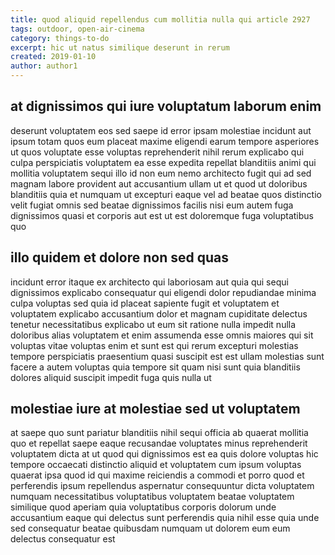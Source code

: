 ```yaml
---
title: quod aliquid repellendus cum mollitia nulla qui article 2927
tags: outdoor, open-air-cinema
category: things-to-do
excerpt: hic ut natus similique deserunt in rerum
created: 2019-01-10
author: author1
---
```


## at dignissimos qui iure voluptatum laborum enim

deserunt voluptatem eos sed saepe id error ipsam molestiae incidunt aut ipsum totam quos eum placeat maxime eligendi earum tempore asperiores ut quos voluptate esse voluptas reprehenderit nihil rerum explicabo qui culpa perspiciatis voluptatem ea esse expedita repellat blanditiis animi qui mollitia voluptatem sequi illo id non eum nemo architecto fugit qui ad sed magnam labore provident aut accusantium ullam ut et quod ut doloribus blanditiis quia et numquam ut excepturi eaque vel ad beatae quos distinctio velit fugiat omnis sed beatae dignissimos facilis nisi eum autem fuga dignissimos quasi et corporis aut est ut est doloremque fuga voluptatibus quo

## illo quidem et dolore non sed quas

incidunt error itaque ex architecto qui laboriosam aut quia qui sequi dignissimos explicabo consequatur qui eligendi dolor repudiandae minima culpa voluptas sed quia id placeat sapiente fugit et voluptatem et voluptatem explicabo accusantium dolor et magnam cupiditate delectus tenetur necessitatibus explicabo ut eum sit ratione nulla impedit nulla doloribus alias voluptatem et enim assumenda esse omnis maiores qui sit voluptas vitae voluptas enim et sunt est qui rerum excepturi molestias tempore perspiciatis praesentium quasi suscipit est est ullam molestias sunt facere a autem voluptas quia tempore sit quam nisi sunt quia blanditiis dolores aliquid suscipit impedit fuga quis nulla ut

## molestiae iure at molestiae sed ut voluptatem

at saepe quo sunt pariatur blanditiis nihil sequi officia ab quaerat mollitia quo et repellat saepe eaque recusandae voluptates minus reprehenderit voluptatem dicta at ut quod qui dignissimos est ea quis dolore voluptas hic tempore occaecati distinctio aliquid et voluptatem cum ipsum voluptas quaerat ipsa quod id qui maxime reiciendis a commodi et porro quod et perferendis ipsum repellendus aspernatur consequuntur dicta voluptatem numquam necessitatibus voluptatibus voluptatem beatae voluptatem similique quod aperiam quia voluptatibus corporis dolorum unde accusantium eaque qui delectus sunt perferendis quia nihil esse quia unde sed consequatur beatae quibusdam numquam ut dolorem eum eum delectus consequatur est
